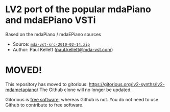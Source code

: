 # LV2 port of the popular mdaPiano and mdaEPiano VSTi

Based on the mdaPiano / mdaEPiano sources
- Source: [`mda-vst-src-2010-02-14.zip`](http://sourceforge.net/projects/mda-vst/)
- Author: Paul Kellett (paul.kellett@mda-vst.com)

# MOVED!

This repository has moved to gitorious: <https://gitorious.org/lv2-synths/lv2-mdametapiano/>
The Github clone will no longer be updated.

Gitorious is
[free software](https://www.gnu.org/philosophy/free-sw.html), whereas
Github is not.  You do not need to use Github to contribute to free
software.

